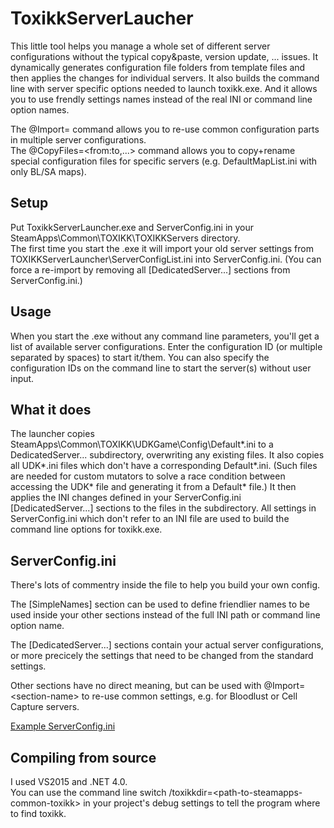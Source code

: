 ToxikkServerLaucher
===

This little tool helps you manage a whole set of different server configurations without the typical copy&paste, version update, ... issues.
It dynamically generates configuration file folders from template files and then applies the changes for individual servers.
It also builds the command line with server specific options needed to launch toxikk.exe.
And it allows you to use frendly settings names instead of the real INI or command line option names.

The @Import=<section-name> command allows you to re-use common configuration parts in multiple server configurations.  
The @CopyFiles=\<from:to,...\> command allows you to copy+rename special configuration files for specific servers (e.g. DefaultMapList.ini with only BL/SA maps).

Setup
-----
Put ToxikkServerLauncher.exe and ServerConfig.ini in your SteamApps\\Common\\TOXIKK\\TOXIKKServers directory.  
The first time you start the .exe it will import your old server settings from TOXIKKServerLauncher\\ServerConfigList.ini into ServerConfig.ini. 
(You can force a re-import by removing all [DedicatedServer...] sections from ServerConfig.ini.)

Usage
-----
When you start the .exe without any command line parameters, you'll get a list of available server configurations. 
Enter the configuration ID (or multiple separated by spaces) to start it/them.
You can also specify the configuration IDs on the command line to start the server(s) without user input.

What it does
------------
The launcher copies SteamApps\\Common\\TOXIKK\\UDKGame\\Config\\Default*.ini to a DedicatedServer... subdirectory, overwriting any existing files.
It also copies all UDK*.ini files which don't have a corresponding Default*.ini. (Such files are needed for custom mutators to solve a race condition 
between accessing the UDK* file and generating it from a Default* file.)
It then applies the INI changes defined in your ServerConfig.ini [DedicatedServer...] sections to the files in the subdirectory.
All settings in ServerConfig.ini which don't refer to an INI file are used to build the command line options for toxikk.exe.

ServerConfig.ini
----------------
There's lots of commentry inside the file to help you build your own config.

The \[SimpleNames\] section can be used to define friendlier names to be used inside your other sections instead of the full INI path or command line option name.

The \[DedicatedServer...\] sections contain your actual server configurations, or more precicely the settings that need to be changed from the standard settings.  

Other sections have no direct meaning, but can be used with @Import=\<section-name\> to re-use common settings, e.g. for Bloodlust or Cell Capture servers.

[Example ServerConfig.ini](ToxikkServerLauncher/ServerConfig.ini)


Compiling from source
---------------------
I used VS2015 and .NET 4.0.  
You can use the command line switch /toxikkdir=\<path-to-steamapps-common-toxikk\> in your project's debug settings to tell the program where to find toxikk.